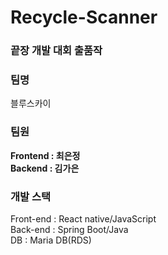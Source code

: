 # Recycle-Scanner

### 끝장 개발 대회 출품작

### 팀명

블루스카이

### 팀원

<b>Frontend : 최은정</b><br>
<b>Backend : 김가은</b>

### 개발 스택

Front-end : React native/JavaScript<br>
Back-end : Spring Boot/Java <br>
DB : Maria DB(RDS)
